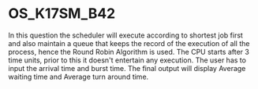 # OS_K17SM_B42
In this question the scheduler will execute according to shortest job first and also maintain a 
queue that keeps the record of the execution of all the process, hence the Round Robin Algorithm is used.
The CPU starts after 3 time units, prior to this it doesn't entertain any execution.
The user has to input the arrival time and burst time. The final output will display Average 
waiting time and Average turn around time.
